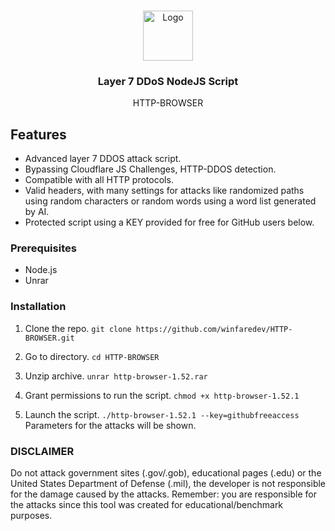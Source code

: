 

<br />
<p align="center">
 <a href="https://github.com/user/repo">
    <img src="https://www.jetbrains.com/guide/assets/nodejs-icon-b7d12c95.svg" alt="Logo" width="80" height="80">
 </a>

 <h3 align="center">Layer 7 DDoS NodeJS Script</h3>

 <p align="center">
    HTTP-BROWSER
    <br />
 </p>
</p>

## Features

- Advanced layer 7 DDOS attack script.
- Bypassing Cloudflare JS Challenges, HTTP-DDOS detection.
- Compatible with all HTTP protocols.
- Valid headers, with many settings for attacks like randomized paths using random characters or random words using a word list generated by AI.
- Protected script using a KEY provided for free for GitHub users below.

### Prerequisites

- Node.js
- Unrar

### Installation

1. Clone the repo.
``` git clone https://github.com/winfaredev/HTTP-BROWSER.git ```

2. Go to directory.
```cd HTTP-BROWSER```
3. Unzip archive.
```unrar http-browser-1.52.rar```
4. Grant permissions to run the script.
```chmod +x http-browser-1.52.1```
5. Launch the script.
```./http-browser-1.52.1 --key=githubfreeaccess```
Parameters for the attacks will be shown.

### DISCLAIMER

Do not attack government sites (.gov/.gob), educational pages (.edu) or the United States Department of Defense (.mil), 
the developer is not responsible for the damage caused by the attacks. 
Remember: you are responsible for the attacks since this tool was created for educational/benchmark purposes.
